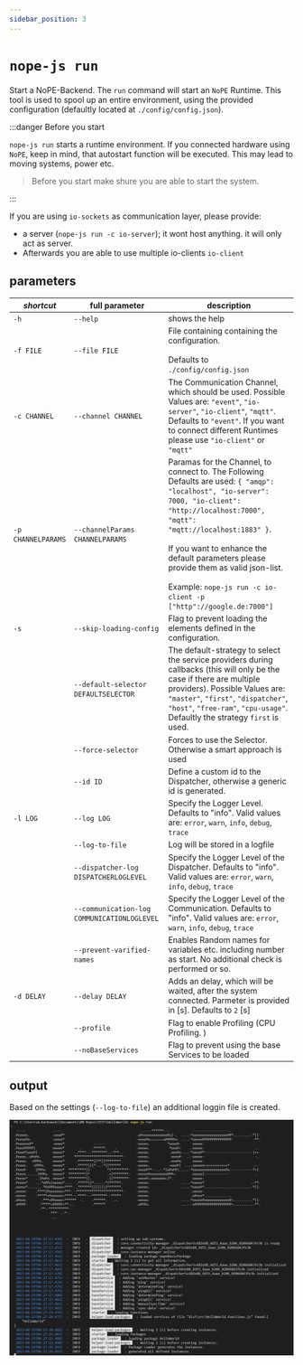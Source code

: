 ```yaml
---
sidebar_position: 3
---
```


# `nope-js run`

Start a NoPE-Backend. The `run` command will start an `NoPE` Runtime. This tool is used to spool up an entire environment, using the provided configuration (defaultly located at `./config/config.json`).

:::danger Before you start

`nope-js run` starts a runtime environment. If you connected hardware using `NoPE`, keep in mind, that autostart function will be executed. This may lead to moving systems, power etc.

> Before you start make shure you are able to start the system.

:::

If you are using `io-sockets` as communication layer, please provide:
- a server (`nope-js run -c io-server`); it wont host anything. it will only act as server.
- Afterwards you are able to use multiple io-clients `io-client`

## parameters

| *shortcut* | full parameter | description | 
| --- | --- | --- |
| ``-h`` | `--help` | shows the help  |
| `-f FILE`| `--file FILE` |  File containing containing the configuration. <br/><br/>Defaults to `./config/config.json` |
| `-c CHANNEL` | `--channel CHANNEL` | The Communication Channel, which should be used. Possible Values are: `"event"`, `"io-server"`, `"io-client"`, `"mqtt"`. Defaults to `"event"`. If you want to connect different Runtimes please use `"io-client"` or `"mqtt"` |
| `-p CHANNELPARAMS` | `--channelParams CHANNELPARAMS` | Paramas for the Channel, to connect to. The Following Defaults are used: `{ "amqp": "localhost", "io-server": 7000, "io-client": "http://localhost:7000", "mqtt": "mqtt://localhost:1883" }`. <br/><br/>If you want to enhance the default parameters please provide them as valid json-list. <br/><br/>Example: `nope-js run -c io-client -p ["http"://google.de:7000"]` |
| `-s` | `--skip-loading-config` | Flag to prevent loading the elements defined in the configuration. | 
|  | `--default-selector DEFAULTSELECTOR` | The default-strategy to select the service providers during callbacks (this will only be the case if there are multiple providers). Possible Values are: `"master"`, `"first"`, `"dispatcher"`, `"host"`, `"free-ram"`, `"cpu-usage"`. Defaultly the strategy `first` is used. | 
|  | `--force-selector`| Forces to use the Selector. Otherwise a smart approach is used| which only enables them if required.|
|  | `--id ID ` | Define a custom id to the Dispatcher, otherwise a generic id is generated. |
| `-l LOG` | `--log LOG` | Specify the Logger Level. Defaults to "info". Valid values are: `error`, `warn`, `info`, `debug`, `trace` |
|  | `--log-to-file` | Log will be stored in a logfile |
|  | `--dispatcher-log DISPATCHERLOGLEVEL`| Specify the Logger Level of the Dispatcher. Defaults to "info". Valid values are: `error`, `warn`, `info`, `debug`, `trace` |
|  | `--communication-log COMMUNICATIONLOGLEVEL`| Specify the Logger Level of the Communication. Defaults to "info". Valid values are: `error`, `warn`, `info`, `debug`, `trace` | 
|  | `--prevent-varified-names`| Enables Random names for variables etc. including number as start. No additional check is performed or so.
| `-d DELAY` | `--delay DELAY` | Adds an delay, which will be waited, after the system connected. Parmeter is provided in [s]. Defaults to ``2`` [s]
|  | `--profile` | Flag to enable Profiling (CPU Profiling. )|
|  | `--noBaseServices`| Flag to prevent using the base Services to be loaded |

## output

Based on the settings (`--log-to-file`) an additional loggin file is created.

![](/img/run-js.png)
